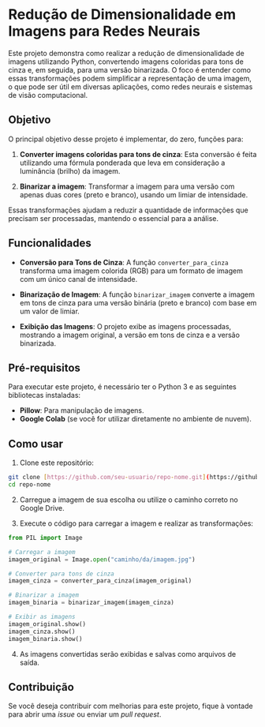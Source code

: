 # Redução de Dimensionalidade em Imagens para Redes Neurais

Este projeto demonstra como realizar a redução de dimensionalidade de imagens utilizando Python, convertendo imagens coloridas para tons de cinza e, em seguida, para uma versão binarizada. O foco é entender como essas transformações podem simplificar a representação de uma imagem, o que pode ser útil em diversas aplicações, como redes neurais e sistemas de visão computacional.

## Objetivo

O principal objetivo desse projeto é implementar, do zero, funções para:

1. **Converter imagens coloridas para tons de cinza**: Esta conversão é feita utilizando uma fórmula ponderada que leva em consideração a luminância (brilho) da imagem.
   
2. **Binarizar a imagem**: Transformar a imagem para uma versão com apenas duas cores (preto e branco), usando um limiar de intensidade. 

Essas transformações ajudam a reduzir a quantidade de informações que precisam ser processadas, mantendo o essencial para a análise.

## Funcionalidades

- **Conversão para Tons de Cinza**: A função `converter_para_cinza` transforma uma imagem colorida (RGB) para um formato de imagem com um único canal de intensidade.
  
- **Binarização de Imagem**: A função `binarizar_imagem` converte a imagem em tons de cinza para uma versão binária (preto e branco) com base em um valor de limiar.

- **Exibição das Imagens**: O projeto exibe as imagens processadas, mostrando a imagem original, a versão em tons de cinza e a versão binarizada.

## Pré-requisitos

Para executar este projeto, é necessário ter o Python 3 e as seguintes bibliotecas instaladas:

- **Pillow**: Para manipulação de imagens.
- **Google Colab** (se você for utilizar diretamente no ambiente de nuvem).

## Como usar

1. Clone este repositório:

```bash
git clone [https://github.com/seu-usuario/repo-nome.git](https://github.com/leticiafcarvalho/DesafioReducaoDimensionalidade)
cd repo-nome
```

2. Carregue a imagem de sua escolha ou utilize o caminho correto no Google Drive.

3. Execute o código para carregar a imagem e realizar as transformações:

```python
from PIL import Image

# Carregar a imagem
imagem_original = Image.open("caminho/da/imagem.jpg")

# Converter para tons de cinza
imagem_cinza = converter_para_cinza(imagem_original)

# Binarizar a imagem
imagem_binaria = binarizar_imagem(imagem_cinza)

# Exibir as imagens
imagem_original.show()
imagem_cinza.show()
imagem_binaria.show()
```

4. As imagens convertidas serão exibidas e salvas como arquivos de saída.

## Contribuição

Se você deseja contribuir com melhorias para este projeto, fique à vontade para abrir uma *issue* ou enviar um *pull request*.
